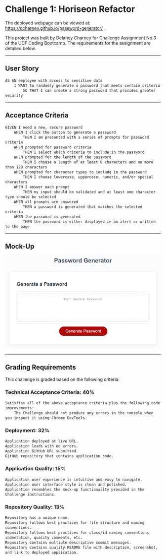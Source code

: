 # Challenge 1: Horiseon Refactor

The deployed webpage can be viewed at: https://dcharney.github.io/password-generator/ .


This project was built by Delaney Charney for Challenge Assignment No.3 of the UCF Coding Bootcamp. The requirements for the assignment are detailed below.

---

## User Story

    AS AN employee with access to sensitive data
        I WANT to randomly generate a password that meets certain criteria
            SO THAT I can create a strong password that provides greater security

---

## Acceptance Criteria

    GIVEN I need a new, secure password
        WHEN I click the button to generate a password
            THEN I am presented with a series of prompts for password criteria
        WHEN prompted for password criteria
            THEN I select which criteria to include in the password
        WHEN prompted for the length of the password
            THEN I choose a length of at least 8 characters and no more than 128 characters
        WHEN prompted for character types to include in the password
            THEN I choose lowercase, uppercase, numeric, and/or special characters
        WHEN I answer each prompt
            THEN my input should be validated and at least one character type should be selected
        WHEN all prompts are answered
            THEN a password is generated that matches the selected criteria
        WHEN the password is generated
            THEN the password is either displayed in an alert or written to the page

---

## Mock-Up

![Assignment mockup image](./assets/images/03-javascript-homework-demo.png)

---

## Grading Requirements

This challenge is graded based on the following criteria:

### Technical Acceptance Criteria: 40%
    Satisfies all of the above acceptance criteria plus the following code improvements:
        The Challenge should not produce any errors in the console when you inspect it using Chrome DevTools.

### Deployment: 32%
    Application deployed at live URL.
    Application loads with no errors.
    Application GitHub URL submitted.
    GitHub repository that contains application code.

### Application Quality: 15%
    Application user experience is intuitive and easy to navigate.
    Application user interface style is clean and polished.
    Application resembles the mock-up functionality provided in the Challenge instructions.

### Repository Quality: 13%
    Repository has a unique name.
    Repository follows best practices for file structure and naming conventions.
    Repository follows best practices for class/id naming conventions, indentation, quality comments, etc.
    Repository contains multiple descriptive commit messages.
    Repository contains quality README file with description, screenshot, and link to deployed application.